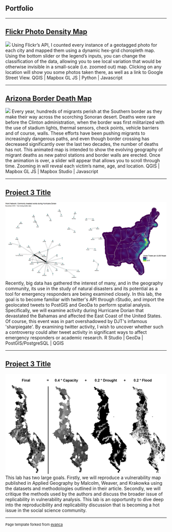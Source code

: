 ## Portfolio

---

## [Flickr Photo Density Map](/Portfolio/Maps/Flickr)
<img src="images/Flickr_Map.png"/>
Using Flickr’s API, I counted every instance of a geotagged photo for each city and mapped them using a dynamic hex-grid choropleth map. Using the bottom slider or the legend’s inputs, you can change the classification of the data, allowing you to see local variation that would be otherwise invisible in a small-scale (i.e. zoomed out) map. Clicking on any location will show you some photos taken there, as well as a link to Google Street View.
QGIS | Mapbox GL JS | Python | Javascript

---

## [Arizona Border Death Map](/Portfolio/Maps/Arizona-Migration)
<img src="images/Arizona_Map.png"/>
      Every year, hundreds of migrants perish at the Southern border as they make their way across the scorching Sonoran desert. Deaths were rare before the Clinton administration, when the border was first militarized with the use of stadium lights, thermal sensors, check points, vehicle barriers and of course, walls. These efforts have been pushing migrants to increasingly dangerous paths, and even though border crossing has decreased significantly over the last two decades, the number of deaths has not.
     This animated map is intended to show the evolving geography of migrant deaths as new patrol stations and border walls are erected. Once the animation is over, a slider will appear that allows you to scroll through time. Zooming in will reveal each victim’s name, age, and location.
QGIS | Mapbox GL JS | Mapbox Studio | Javascript

---

## [Project 3 Title](/Open-Source-GIS/lab9)
<img src="images/Lab9.png"/>
Recently, big data has gathered the interest of many, and in the geography community, its use in the study of natural disasters and its potential as a tool for emergency responders are being examined closely. In this lab, the goal is to become familiar with twitter's API through rStudio, and import the geolocated tweets to PostGIS and GeoDa to perform spatial analysis. Specifically, we will examine activity during Hurricane Dorian that devastated the Bahamas and affected the East Coast of the United States. Of course, this event was in part overshadowed by DJT's infamous 'sharpiegate'. By examining twitter activity, I wish to uncover whether such a controversy could alter tweet activity in significant ways to affect emergency responders or academic research.
R Studio | GeoDa | PostGIS/PostgreSQL | QGIS

---

## [Project 3 Title](/Open-Source-GIS/lab8)
<img src="images/Lab8.png"/>
This lab has two large goals. Firstly, we will reproduce a vulnerability map published in Applied Geography by Malcolm, Weaver, and Krakowka using the datasets and methodologies outlined in their article. Secondly, we will critique the methods used by the authors and discuss the broader issue of replicability in vulnerability analysis. This lab is an opportunity to dive deep into the reproducibility and replicability discussion that is becoming a hot issue in the social science community.


---
<p style="font-size:11px">Page template forked from <a href="https://github.com/evanca/quick-portfolio">evanca</a></p>
<!-- Remove above link if you don't want to attibute -->
